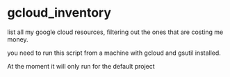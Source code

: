 # gcloud_inventory
list all my google cloud resources, filtering out the ones that are costing me money.

you need to run this script from a machine with gcloud and gsutil installed.

At the moment it will only run for the default project

